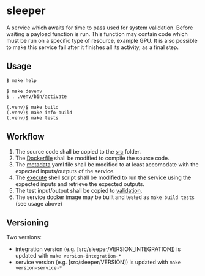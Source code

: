 # sleeper

A service which awaits for time to pass used for system validation.
Before waiting a payload function is run. This function may contain code which must be run
on a specific type of resource, example GPU.
It is also possible to make this service fail after it finishes all its activity,
as a final step.

## Usage

```console
$ make help

$ make devenv
$ . .venv/bin/activate

(.venv)$ make build
(.venv)$ make info-build
(.venv)$ make tests
```

## Workflow

1. The source code shall be copied to the [src](sleeper/src/sleeper) folder.
1. The [Dockerfile](sleeper/src/Dockerfile) shall be modified to compile the source code.
2. The [metadata](sleeper/metadata) yaml file shall be modified to at least accomodate with the expected inputs/outputs of the service.
3. The [execute](sleeper/service.cli/execute) shell script shall be modified to run the service using the expected inputs and retrieve the expected outputs.
4. The test input/output shall be copied to [validation](sleeper/validation).
5. The service docker image may be built and tested as ``make build tests`` (see usage above)

## Versioning

Two versions:

- integration version (e.g. [src/sleeper/VERSION_INTEGRATION]) is updated with ``make version-integration-*``
- service version (e.g. [src/sleeper/VERSION]) is updated with ``make version-service-*``

